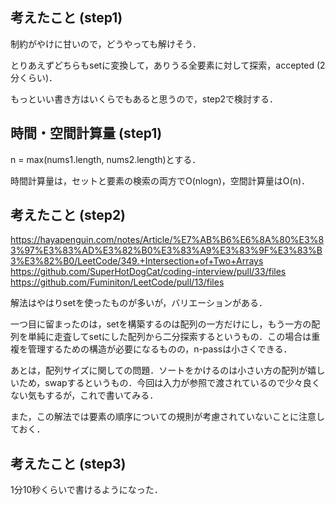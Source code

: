 ## 考えたこと (step1)
制約がやけに甘いので，どうやっても解けそう．

とりあえずどちらもsetに変換して，ありうる全要素に対して探索，accepted (2分くらい)．

もっといい書き方はいくらでもあると思うので，step2で検討する．

## 時間・空間計算量 (step1)
n = max(nums1.length, nums2.length)とする．

時間計算量は，セットと要素の検索の両方でO(nlogn)，空間計算量はO(n)．

## 考えたこと (step2)
https://hayapenguin.com/notes/Article/%E7%AB%B6%E6%8A%80%E3%83%97%E3%83%AD%E3%82%B0%E3%83%A9%E3%83%9F%E3%83%B3%E3%82%B0/LeetCode/349.+Intersection+of+Two+Arrays
https://github.com/SuperHotDogCat/coding-interview/pull/33/files
https://github.com/Fuminiton/LeetCode/pull/13/files

解法はやはりsetを使ったものが多いが，バリエーションがある．

一つ目に留まったのは，setを構築するのは配列の一方だけにし，もう一方の配列を単純に走査してsetにした配列から二分探索するというもの．この場合は重複を管理するための構造が必要になるものの，n-passは小さくできる．

あとは，配列サイズに関しての問題．ソートをかけるのは小さい方の配列が嬉しいため，swapするというもの．今回は入力が参照で渡されているので少々良くない気もするが，これで書いてみる．

また，この解法では要素の順序についての規則が考慮されていないことに注意しておく．

## 考えたこと (step3)
1分10秒くらいで書けるようになった．
